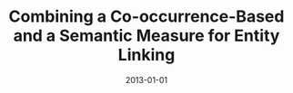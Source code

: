 ---
title: "Combining a Co-occurrence-Based and a Semantic Measure for Entity Linking"
authors: "Nunes, Bernardo Pereira; Dietze, Stefan; Casanova, Marco Antonio; Kawase, Ricardo; Fetahu, Besnik; Nejdl, Wolfgang"
collection: publications
permalink: /publication/2013-DBLP_conf_esws_NunesDCKFN13
date: 2013-01-01
venue: "The Semantic Web: Semantics and Big Data, 10th International Conference, ESWC 2013, Montpellier, France, May 26-30, 2013. Proceedings"
---